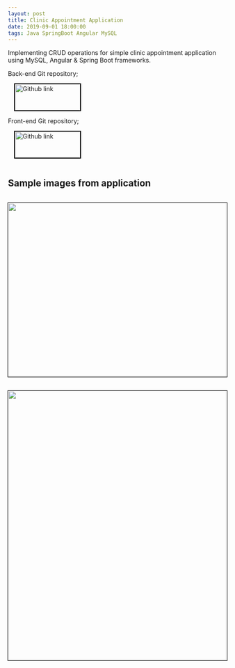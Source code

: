 ```yaml
---
layout: post
title: Clinic Appointment Application
date: 2019-09-01 18:00:00
tags: Java SpringBoot Angular MySQL
---
```


Implementing CRUD operations for simple clinic appointment application using MySQL, Angular & Spring Boot frameworks.

Back-end Git repository;  
<a href='https://github.com/alporan/clinic-management-rest'>
<img alt='Github link' src='{{ site.baseurl }}assets/images/github.png' width="150" height="60" style="outline: 2px solid #000000; margin: 1rem 1rem;" />
</a>  
Front-end Git repository;  
<a href='https://github.com/alporan/clinic-management-angular'>
<img alt='Github link' src='{{ site.baseurl }}assets/images/github.png' width="150" height="60" style="outline: 2px solid #000000; margin: 1rem 1rem;" />
</a>

## Sample images from application
<img src="{{ site.baseurl }}assets/images/clinic-appointment-app/capture1.png" width="600" height="400" style="outline: 1px solid #000000; margin: 1rem 0rem;"/>  
<img src="{{ site.baseurl }}assets/images/clinic-appointment-app/capture2.png" width="600" height="620" style="outline: 1px solid #000000; margin: 1rem 0rem;"/>  